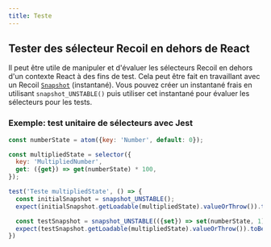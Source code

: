 ```yaml
---
title: Teste
---
```


## Tester des sélecteur Recoil en dehors de React

Il peut être utile de manipuler et d'évaluer les sélecteurs Recoil en dehors d'un contexte React à des fins de test. Cela peut être fait en travaillant avec un Recoil [`Snapshot`](/docs/api-reference/core/Snapshot) (instantané). Vous pouvez créer un instantané frais en utilisant `snapshot_UNSTABLE()` puis utiliser cet instantané pour évaluer les sélecteurs pour les tests. 

### Exemple: test unitaire de sélecteurs avec Jest

```jsx
const numberState = atom({key: 'Number', default: 0});

const multipliedState = selector({
  key: 'MultipliedNumber',
  get: ({get}) => get(numberState) * 100,
});

test('Teste multipliedState', () => {
  const initialSnapshot = snapshot_UNSTABLE();
  expect(initialSnapshot.getLoadable(multipliedState).valueOrThrow()).toBe(0);

  const testSnapshot = snapshot_UNSTABLE(({set}) => set(numberState, 1));
  expect(testSnapshot.getLoadable(multipliedState).valueOrThrow()).toBe(100);
})
```
